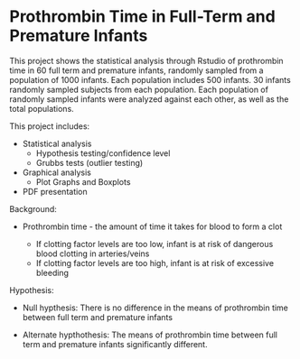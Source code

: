 ﻿# Prothrombin Time in Full-Term and Premature Infants
 
This project shows the statistical analysis through Rstudio of prothrombin time in 60 full term and premature infants, randomly sampled from a population of 1000 infants. Each population includes 500 infants. 30 infants randomly sampled subjects from each population. Each population of randomly sampled infants were analyzed against each other, as well as the total populations.
 
This project includes:
  - Statistical analysis
     - Hypothesis testing/confidence level
     - Grubbs tests (outlier testing)
  - Graphical analysis
     - Plot Graphs and Boxplots
 - PDF presentation
 
Background:   

 -  Prothrombin time - the amount of time it takes for blood to form a clot
   
     - If clotting factor levels are too low, infant is at risk of dangerous blood clotting in arteries/veins
     - If clotting factor levels are too high, infant is at risk of excessive bleeding
    
Hypothesis:

 - Null hypthesis: There is no difference in the means of prothrombin time between full term and premature infants
  
  - Alternate hypthothesis: The means of prothrombin time between full term and premature infants significantly different.
